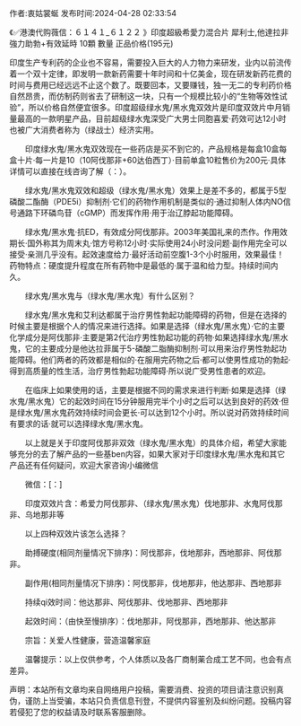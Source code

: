 <p>作者:衷姑裳蜒 发布时间:2024-04-28 02:33:54</p>
<p>《✅港澳代购薇信：６１４１_６１２２ 》印度超級希愛力混合片 犀利士,他達拉非 強力助勃+有效延時 10顆 數量 正品价格(195元) </p>
									<p>印度生产专利药的企业也不容易，需要投入巨大的人力物力来研发，业内以前流传着一个双十定律，即发明一款新药需要十年时间和十亿美金，现在研发新药花费的时间与费用已经远远不止这个数了。既要回本，又要赚钱，独一无二的专利药价格自然昂贵，而仿制药则省去了研制这一块，只有一个规模比较小的“生物等效性试验”，所以价格自然便宜很多。印度超级绿水鬼/黑水鬼双效片是印度双效片中月销量最高的一款明星产品，目前超级绿水鬼深受广大男士同胞喜爱·药效可达12小时也被广大消费者称为（绿战士）经济实用。</p><p></p><p>　　印度绿水鬼/黑水鬼双效现在一些药店是买不到它的，产品规格是每盒10盒每盒十片·每一片是10（10阿伐那非+60达伯西丁）·目前单盒10粒售价为200元·具体详情可以直接在线咨询了解（：）。</p><p>　　绿水鬼/黑水鬼双效和超级（绿水鬼/黑水鬼）效果上是差不多的，都属于5型磷酸二酯酶（PDE5i）抑制剂·它们的药物作用机制是类似的·通过抑制人体内NO信号通路下环磷鸟苷（cGMP）而发挥作用·用于治辽脖起功能障碍。</p><p>　　绿水鬼/黑水鬼·抗ED，有效成分阿伐那非。2003年美国礼来的杰作。作用效期长·国外称其为周末丸·馆方号称12小时·实际使用24小时没问题·副作用完全可以接受·亲测几乎没有。起效速度给力·最好活动前空腹1-3个小时服用，效果最佳！药物特点：硬度提升程度在所有药物中是最低的·属于温和给力型。持续时间内久。</p><p>　　绿水鬼/黑水鬼与（绿水鬼/黑水鬼）有什么区别？</p><p>　　绿水鬼/黑水鬼和艾利达都属于治疗男性勃起功能障碍的药物，但是在选择的时候主要是根据个人的情况来进行选择。如果是选择（绿水鬼/黑水鬼）·它的主要化学成分是阿伐那非·主要是第2代治疗男性勃起功能的药物·如果选择绿水鬼/黑水鬼，它的主要成分是他达拉菲属于5-磷酸二脂酶抑制剂·可以用来治疗男性勃起功能障碍。他们两者的药效都是相似的·在服用完药物之后·都可以使男性成功的勃起·得到高质量的性生活，治疗男性勃起功能障碍·所以说广受男性患者的欢迎。</p><p>　　在临床上如果使用的话，主要是根据不同的需求来进行判断·如果是选择（绿水鬼/黑水鬼）它的起效时间在15分钟服用完半个小时之后可以达到良好的药效·但是绿水鬼/黑水鬼药效持续时间会更长·可以达到12个小时。所以说对药效持续时间有要求的话·就可以选择绿水鬼/黑水鬼。</p><p>　　以上就是关于印度阿伐那非双效（绿水鬼/黑水鬼）的具体介绍，希望大家能够充分的去了解产品的一些基ben内容，如果大家对于印度绿水鬼/黑水鬼和其它产品还有任何疑问，欢迎大家咨询小编微信</p><p>　　微信：[：]</p><p>　　印度双效片含：希爱力阿伐那非、（绿水鬼/黑水鬼）伐地那非、水鬼阿伐那非、乌地那非等</p><p>　　以上四种双效片该怎么选择？</p><p>　　助搏硬度(相同剂量情况下排序)：阿伐那非，伐地那非，西地那非、阿伐那非。</p><p>　　副作用(相同剂量情况下排序)：阿伐那非，伐地那非，他达那非、西地那非</p><p>　　持续qi效时间：他达那非、阿伐那非、伐地那非、西地那非</p><p>　　起效时间：（由快至慢排序）：伐地那非，阿伐那非，西地那非、他达那非</p><p>　　宗旨：关爱人性健康，营造温馨家庭</p><p>　　温馨提示：以上仅供参考，个人体质以及各厂商制薬合成工艺不同，也会有点差异。</p>				声明：本站所有文章均来自网络用户投稿，需要消费、投资的项目请注意识别真伪，谨防上当受骗，本站只负责信息刊登，不提供内容鉴别及纠纷问题。投稿内容若侵犯了您的权益请及时联系客服删除。				
